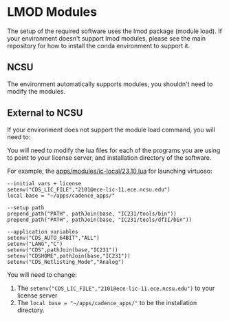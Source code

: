 # LMOD Modules
The setup of the required software uses the lmod package (module load). If your environment doesn't support lmod modules, please see the main repository for how to install the conda environment to support it.

## NCSU 
The environment automatically supports modules, you shouldn't need to modify the modules.

## External to NCSU
If your environment does not support the module load command, you will need to:

You will need to modify the lua files for each of the programs you are using to point to your license server, and installation directory of the software.

For example, the [apps/modules/ic-local/23.10.lua](../main/modules/ic-local/23.10.lua) for launching virtuoso:
```
--initial vars + license
setenv("CDS_LIC_FILE","2101@ece-lic-11.ece.ncsu.edu")
local base = "~/apps/cadence_apps/"

--setup path
prepend_path("PATH", pathJoin(base, "IC231/tools/bin"))
prepend_path("PATH", pathJoin(base, "IC231/tools/dfII/bin"))

--application variables
setenv("CDS_AUTO_64BIT","ALL")
setenv("LANG","C")
setenv("CDS",pathJoin(base,"IC231"))
setenv("CDSHOME",pathJoin(base,"IC231"))
setenv("CDS_Netlisting_Mode","Analog")
```

You will need to change:
1) The `setenv("CDS_LIC_FILE","2101@ece-lic-11.ece.ncsu.edu")` to your license server
2) The `local base = "~/apps/cadence_apps/"` to be the installation directory. 
